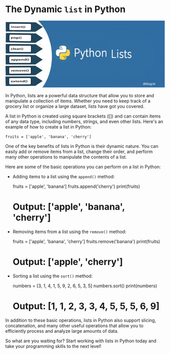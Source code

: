 # The Dynamic `list` in Python

![List](/img/lists.jpeg)


In Python, lists are a powerful data structure that allow you to store and manipulate a collection of items. Whether you need to keep track of a grocery list or organize a large dataset, lists have got you covered.

A list in Python is created using square brackets ([]) and can contain items of any data type, including numbers, strings, and even other lists. Here's an example of how to create a list in Python:

    fruits = ['apple', 'banana', 'cherry']

One of the key benefits of lists in Python is their dynamic nature. You can easily add or remove items from a list, change their order, and perform many other operations to manipulate the contents of a list.

Here are some of the basic operations you can perform on a list in Python:

* Adding items to a list using the `append()` method:
    
    fruits = ['apple', 'banana']
    fruits.append('cherry')
    print(fruits)
    # Output: ['apple', 'banana', 'cherry']

* Removing items from a list using the `remove()` method:

    fruits = ['apple', 'banana', 'cherry']
    fruits.remove('banana')
    print(fruits)
    # Output: ['apple', 'cherry']

* Sorting a list using the `sort()` method:

    numbers = [3, 1, 4, 1, 5, 9, 2, 6, 5, 3, 5]
    numbers.sort()
    print(numbers)
    # Output: [1, 1, 2, 3, 3, 4, 5, 5, 5, 6, 9]

In addition to these basic operations, lists in Python also support slicing, concatenation, and many other useful operations that allow you to efficiently process and analyze large amounts of data.

So what are you waiting for? Start working with lists in Python today and take your programming skills to the next level!
